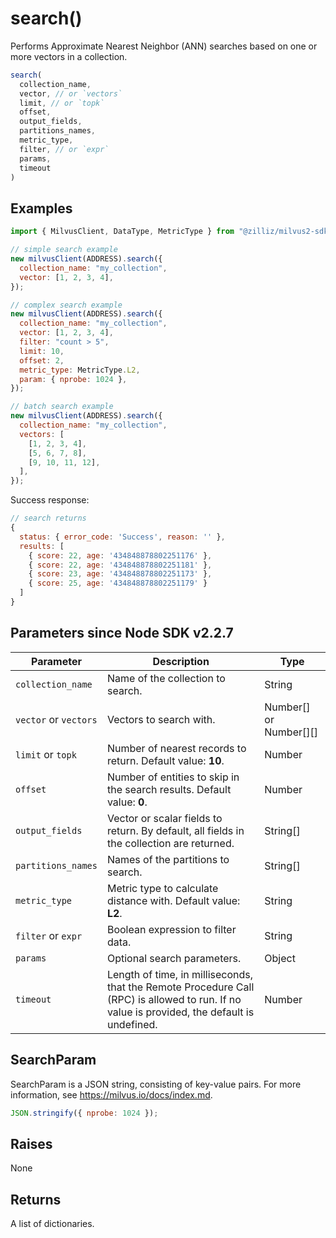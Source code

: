 # search()

Performs Approximate Nearest Neighbor (ANN) searches based on one or more vectors in a collection.

```javascript
search(
  collection_name,
  vector, // or `vectors`
  limit, // or `topk`
  offset,
  output_fields,
  partitions_names,
  metric_type,
  filter, // or `expr`
  params,
  timeout
)
```

## Examples

```javascript
import { MilvusClient, DataType, MetricType } from "@zilliz/milvus2-sdk-node";

// simple search example
new milvusClient(ADDRESS).search({
  collection_name: "my_collection",
  vector: [1, 2, 3, 4],
});

// complex search example
new milvusClient(ADDRESS).search({
  collection_name: "my_collection",
  vector: [1, 2, 3, 4],
  filter: "count > 5",
  limit: 10,
  offset: 2,
  metric_type: MetricType.L2,
  param: { nprobe: 1024 },
});

// batch search example
new milvusClient(ADDRESS).search({
  collection_name: "my_collection",
  vectors: [
    [1, 2, 3, 4],
    [5, 6, 7, 8],
    [9, 10, 11, 12],
  ],
});
```

Success response:

```javascript
// search returns
{
  status: { error_code: 'Success', reason: '' },
  results: [
    { score: 22, age: '434848878802251176' },
    { score: 22, age: '434848878802251181' },
    { score: 23, age: '434848878802251173' },
    { score: 25, age: '434848878802251179' }
  ]
}
```

## Parameters since Node SDK v2.2.7

| Parameter          | Description                                                                                                                                                                       | Type                   |
| ------------------- | --------------------------------------------------------------------------------------------------------------------------------------------------------------------------------- | ---------------------- |
| `collection_name`     | Name of the collection to search.                                                                                                                                               | String                 |
| `vector` or `vectors` |Vectors to search with.                                                                                                                                                       | Number[] or Number[][] |
| `limit` or `topk`     | Number of nearest records to return. Default value: **10**.                                                                                                                                                              | Number                 |
| `offset`             | Number of entities to skip in the search results. Default value: **0**.                                                                                                                                                             | Number                 |
| `output_fields`      | Vector or scalar fields to return. By default, all fields in the collection are returned.                                                                                   | String[]               |
| `partitions_names`   | Names of the partitions to search.                                                                                                                              | String[]               |
| `metric_type`        | Metric type to calculate distance with. Default value: **L2**.                                                                                                                                         | String                 |
| `filter` or `expr`    | Boolean expression to filter data.                                                                                                                                             | String                 |
| `params`             | Optional search parameters.                                                                                                    | Object                 |
| `timeout`            | Length of time, in milliseconds, that the Remote Procedure Call (RPC) is allowed to run. If no value is provided, the default is undefined. | Number                 |

## SearchParam

SearchParam is a JSON string, consisting of key-value pairs. For more information, see https://milvus.io/docs/index.md.

```javascript
JSON.stringify({ nprobe: 1024 });
```

## Raises

None

## Returns

A list of dictionaries.